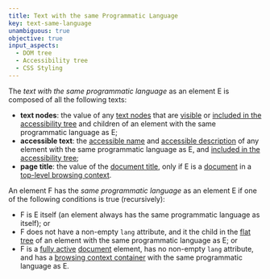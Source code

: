 ```yaml
---
title: Text with the same Programmatic Language
key: text-same-language
unambiguous: true
objective: true
input_aspects:
  - DOM tree
  - Accessibility tree
  - CSS Styling
---
```


The _text with the same programmatic language_ as an element E is composed of all the following texts:

- **text nodes**: the value of any [text nodes][] that are [visible][] or [included in the accessibility tree][] and children of an element with the same programmatic language as E;
- **accessible text**: the [accessible name][] and [accessible description][] of any element with the same programmatic language as E, and [included in the accessibility tree][];
- **page title**: the value of the [document title][], only if E is a [document][] in a [top-level browsing context][].

An element F has the _same programmatic language_ as an element E if one of the following conditions is true (recursively):

- F is E itself (an element always has the same programmatic language as itself); or
- F does not have a non-empty `lang` attribute, and it the child in the [flat tree][] of an element with the same programmatic language as E; or
- F is a [fully active][] [document][] element, has no non-empty `lang` attribute, and has a [browsing context container][] with the same programmatic language as E.

[accessible description]: https://www.w3.org/TR/accname-1.1/#dfn-accessible-description 'Definition of Accessible description'
[accessible name]: #accessible-name 'Definition of Accessible Name'
[browsing context container]: https://html.spec.whatwg.org/#browsing-context-container 'HTML Definition of Browsing Context Container'
[document]: https://dom.spec.whatwg.org/#document-element 'DOM document element, as of 2020/06/05'
[document title]: https://html.spec.whatwg.org/multipage/dom.html#document.title 'HTML document title, as of 2020/06/05'
[flat tree]: https://drafts.csswg.org/css-scoping/#flat-tree 'CSS draft, flat tree, 2020/06/05'
[fully active]: https://html.spec.whatwg.org/#fully-active 'HTML definition of Fully Active Document'
[included in the accessibility tree]: #included-in-the-accessibility-tree 'Definition of Included in the Accessibility Tree'
[text nodes]: https://dom.spec.whatwg.org/#text 'DOM text, as of 2020/06/05'
[top-level browsing context]: https://html.spec.whatwg.org/#top-level-browsing-context 'HTML top-level browsing context, as of 2020/06/05'
[visible]: #visible 'Definition of Visible'
